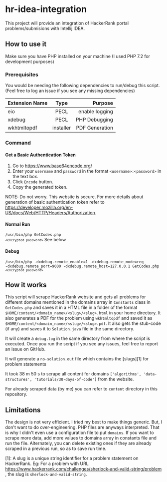 # hr-idea-integration
This project will provide an integration of HackerRank portal problems/submisions with Intellij IDEA.

## How to use it
Make sure you have PHP installed on your machine (I used PHP 7.2 for development purposes)

### Prerequisites
You would be needing the following dependencies to run/debug this script. (Feel free to log an issue if you see any missing dependencies)

|  Extension Name   |   Type        |   Purpose         |
|-------------------|:-------------:|------------------:|
|   eio             |  PECL         |enable logging     |
|   xdebug          |  PECL         |PHP Debugging      |
|    wkhtmltopdf    |  installer    | PDF Generation    |


### Command

#### Get a Basic Authentication Token

1. Go to https://www.base64encode.org/
2. Enter your `username` and `password` in the format `<username>:<password>` in the text box.
3. Click `Encode` button.
4. Copy the generated token.

NOTE: Do not worry. This website is secure. For more details about generation of basic authentication token refer to https://developer.mozilla.org/en-US/docs/Web/HTTP/Headers/Authorization.

#### Normal Run
<code>/usr/bin/php GetCodes.php `<encrypted_password>`</code>
See below 

#### Debug
<code>/usr/bin/php -dxdebug.remote_enable=1 -dxdebug.remote_mode=req -dxdebug.remote_port=9000 -dxdebug.remote_host=127.0.0.1 GetCodes.php `<encrypted_password>`</code>

## How it works

This script will scrape HackerRank website and gets all problems for different domains mentioned in the domains array in `Constants` class in `GetCodes.php` and saves it in a HTML file in a folder of the format `$HOME/content/<domain_name>/<slug>/<slug>.html` in your home directory.
It also generates a PDF for the problem using `wkhtmltopdf` and saved it as `$HOME/content/<domain_name>/<slug>/<slug>.pdf`.
It also gets the stub-code (if any) and saves it to `Solution.java` file in the same directory.

It will create a `debug.log` in the same directory from where the script is executed. Once you run the script if you see any issues, feel free to report an issue on GitHub.

It will generate a `no-solution.out` file which contains the [slugs][1] for problem statements 

It took 38 m 50 s to scrape all content for domains `['algorithms', 'data-structures', 'tutorials/30-days-of-code']` from the website.

For already scraped data (by me) you can refer to `content` directory in this repository.

## Limitations

The design is not very efficient. I tried my best to make things generic. But, I don't want to do over-engineering. PHP files are anyways interpreted.
That is why I didn't even use a configuration file to put `domains`. If you want to scrape more data, add more values to domains array in constants file and run the file.
Alternately, you can delete existing ones if they are already scraped in a previous run, so as to save run time.


[1]: A slug is a unique string identifier for a problem statement on HackerRank. Eg: For a problem with URL https://www.hackerrank.com/challenges/sherlock-and-valid-string/problem , the slug is `sherlock-and-valid-string`.
